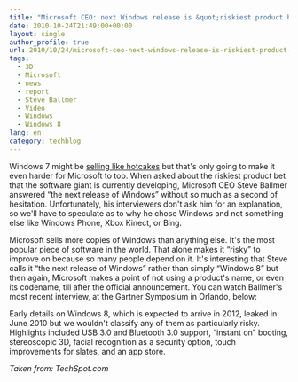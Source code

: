 ```yaml
---
title: "Microsoft CEO: next Windows release is &quot;riskiest product bet&quot;"
date: 2010-10-24T21:49:00+00:00
layout: single
author_profile: true
url: 2010/10/24/microsoft-ceo-next-windows-release-is-riskiest-product-bet/
tags:
  - 3D
  - Microsoft
  - news
  - report
  - Steve Ballmer
  - Video
  - Windows
  - Windows 8
lang: en
category: techblog
---
```

Windows 7 might be <a href="http://boelectronic.blogspot.com/2010/10/windows-7-year-one-240-million-licenses.html" target="_blank">selling like hotcakes</a> but that's only going to make it even harder for Microsoft to top. When asked about the riskiest product bet that the software giant is currently developing, Microsoft CEO Steve Ballmer answered “the next release of Windows” without so much as a second of hesitation. Unfortunately, his interviewers don't ask him for an explanation, so we'll have to speculate as to why he chose Windows and not something else like Windows Phone, Xbox Kinect, or Bing. 

Microsoft sells more copies of Windows than anything else. It's the most popular piece of software in the world. That alone makes it “risky” to improve on because so many people depend on it. It's interesting that Steve calls it “the next release of Windows” rather than simply “Windows 8” but then again, Microsoft makes a point of not using a product's name, or even its codename, till after the official announcement. You can watch Ballmer's most recent interview, at the Gartner Symposium in Orlando, below:

<p align="center">
  <p>
    Early details on Windows 8, which is expected to arrive in 2012, leaked in June 2010 but we wouldn't classify any of them as particularly risky. Highlights included USB 3.0 and Bluetooth 3.0 support, “instant on” booting, stereoscopic 3D, facial recognition as a security option, touch improvements for slates, and an app store.
  </p>
  
  <p>
    <em>Taken from: TechSpot.com</em>
  </p>